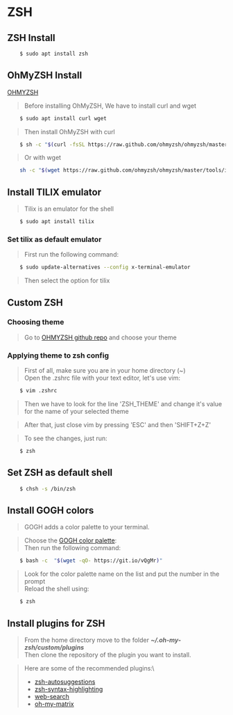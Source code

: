 # ZSH

## ZSH Install

```bash
    $ sudo apt install zsh
```
## OhMyZSH Install

[OHMYZSH](https://ohmyz.sh/)
> Before installing OhMyZSH, We have to install curl and wget
```bash
    $ sudo apt install curl wget
```
> Then install OhMyZSH with curl
```bash
    $ sh -c "$(curl -fsSL https://raw.github.com/ohmyzsh/ohmyzsh/master/tools/install.sh)"
```
> Or with wget
```bash
    sh -c "$(wget https://raw.github.com/ohmyzsh/ohmyzsh/master/tools/install.sh -O -)"
```

## Install TILIX emulator
> Tilix is an emulator for the shell

```bash
    $ sudo apt install tilix
```
### Set tilix as default emulator
> First run the following command:
```bash
    $ sudo update-alternatives --config x-terminal-emulator
```
> Then select the option for tilix


## Custom ZSH
### Choosing theme
> Go to [OHMYZSH github repo](https://github.com/ohmyzsh/ohmyzsh/wiki/Themes) and choose your theme
### Applying theme to zsh config
> First of all, make sure you are in your home directory (~)\
> Open the .zshrc file with your text editor, let's use vim:
```bash
    $ vim .zshrc
```
> Then we have to look for the line 'ZSH_THEME' and change it's value for the name of your selected theme

> After that, just close vim by pressing 'ESC' and then 'SHIFT+Z+Z'

> To see the changes, just run:
```bash
    $ zsh
```
## Set ZSH as default shell
```bash
    $ chsh -s /bin/zsh
```

## Install GOGH colors
> GOGH adds a color palette to your terminal.

> Choose the [GOGH color palette](https://gogh-co.github.io/Gogh/):\
> Then run the following command:
```bash
    $ bash -c  "$(wget -qO- https://git.io/vQgMr)"
```
> Look for the color palette name on the list and put the number in the prompt\
> Reload the shell using:
```bash
    $ zsh
```
## Install plugins for ZSH
> From the home directory move to the folder **_~/.oh-my-zsh/custom/plugins_**\
> Then clone the repository of the plugin you want to install.

> Here are some of the recommended plugins:\
> - [zsh-autosuggestions](https://github.com/zsh-users/zsh-autosuggestions)
> - [zsh-syntax-highlighting](https://github.com/zsh-users/zsh-syntax-highlighting)
> - [web-search](https://github.com/sineto/web-search)
> - [oh-my-matrix](https://github.com/amstrad/oh-my-matrix)